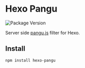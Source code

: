 # Hexo Pangu

![Package Version](https://img.shields.io/github/package-json/v/hexo-next/hexo-pangu?style=flat-square)

Server side [pangu.js](https://github.com/vinta/pangu.js) filter for Hexo.

## Install

```bash
npm install hexo-pangu
```
